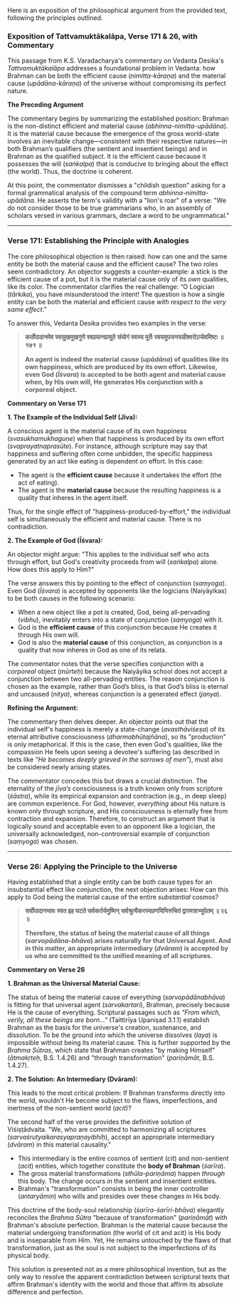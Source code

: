 Here is an exposition of the philosophical argument from the provided text, following the principles outlined.

### **Exposition of Tattvamuktākalāpa, Verse 171 & 26, with Commentary**

This passage from K.S. Varadacharya's commentary on Vedanta Desika's *Tattvamuktākalāpa* addresses a foundational problem in Vedanta: how Brahman can be both the efficient cause (*nimitta-kāraṇa*) and the material cause (*upādāna-kāraṇa*) of the universe without compromising its perfect nature.

**The Preceding Argument**

The commentary begins by summarizing the established position: Brahman is the non-distinct efficient and material cause (*abhinna-nimitta-upādāna*). It is the material cause because the emergence of the gross world-state involves an inevitable change—consistent with their respective natures—in both Brahman’s qualifiers (the sentient and insentient beings) and in Brahman as the qualified subject. It is the efficient cause because it possesses the will (*saṅkalpa*) that is conducive to bringing about the effect (the world). Thus, the doctrine is coherent.

At this point, the commentator dismisses a "childish question" asking for a formal grammatical analysis of the compound term *abhinna-nimitta-upādāna*. He asserts the term's validity with a "lion's roar" of a verse: "We do not consider those to be true grammarians who, in an assembly of scholars versed in various grammars, declare a word to be ungrammatical."

---

### **Verse 171: Establishing the Principle with Analogies**

The core philosophical objection is then raised: how can one and the same entity be both the material cause and the efficient cause? The two roles seem contradictory. An objector suggests a counter-example: a stick is the efficient cause of a pot, but it is the material cause only of its *own* qualities, like its color. The commentator clarifies the real challenge: “O Logician (*tārkika*), you have misunderstood the intent! The question is how a single entity can be both the material and efficient cause *with respect to the very same effect*.”

To answer this, Vedanta Desika provides two examples in the verse:

> **कर्तोपादानमेव स्वसुखमुखगुणे स्वप्रयत्नप्रसूते**
> **संयोगं स्वस्य मूर्तेः स्वयमुपजनयन्नीश्वरोऽप्येवमिष्टः ॥ १७१ ॥**
>
> **An agent is indeed the material cause (*upādāna*) of qualities like its own happiness, which are produced by its own effort. Likewise, even God (*Īśvara*) is accepted to be both agent and material cause when, by His own will, He generates His conjunction with a corporeal object.**

**Commentary on Verse 171**

**1. The Example of the Individual Self (Jīva):**

A conscious agent is the material cause of its own happiness (*svasukhamukhaguṇe*) when that happiness is produced by its own effort (*svaprayatnaprasūte*). For instance, although scripture may say that happiness and suffering often come unbidden, the specific happiness generated by an act like eating is dependent on effort. In this case:
*   The agent is the **efficient cause** because it undertakes the effort (the act of eating).
*   The agent is the **material cause** because the resulting happiness is a quality that inheres in the agent itself.

Thus, for the single effect of "happiness-produced-by-effort," the individual self is simultaneously the efficient and material cause. There is no contradiction.

**2. The Example of God (Īśvara):**

An objector might argue: "This applies to the individual self who acts through effort, but God's creativity proceeds from will (*saṅkalpa*) alone. How does this apply to Him?"

The verse answers this by pointing to the effect of conjunction (*saṃyoga*). Even God (*Īśvara*) is accepted by opponents like the logicians (Naiyāyikas) to be both causes in the following scenario:
*   When a new object like a pot is created, God, being all-pervading (*vibhu*), inevitably enters into a state of conjunction (*saṃyoga*) with it.
*   God is the **efficient cause** of this conjunction because He creates it through His own will.
*   God is also the **material cause** of this conjunction, as conjunction is a quality that now inheres in God as one of its relata.

The commentator notes that the verse specifies conjunction with a *corporeal* object (*mūrteḥ*) because the Naiyāyika school does not accept a conjunction between two all-pervading entities. The reason conjunction is chosen as the example, rather than God’s bliss, is that God’s bliss is eternal and uncaused (*nitya*), whereas conjunction is a generated effect (*janya*).

**Refining the Argument:**

The commentary then delves deeper. An objector points out that the individual self's happiness is merely a state-change (*avasthāviśeṣa*) of its eternal attributive consciousness (*dharmabhūtajñāna*), so its "production" is only metaphorical. If this is the case, then even God's qualities, like the compassion He feels upon seeing a devotee's suffering (as described in texts like *“He becomes deeply grieved in the sorrows of men”*), must also be considered newly arising states.

The commentator concedes this but draws a crucial distinction. The eternality of the *jīva’s* consciousness is a truth known only from scripture (*śāstra*), while its empirical expansion and contraction (e.g., in deep sleep) are common experience. For God, however, *everything* about His nature is known only through scripture, and His consciousness is eternally free from contraction and expansion. Therefore, to construct an argument that is logically sound and acceptable even to an opponent like a logician, the universally acknowledged, non-controversial example of conjunction (*saṃyoga*) was chosen.

---

### **Verse 26: Applying the Principle to the Universe**

Having established that a single entity can be both cause types for an insubstantial effect like conjunction, the next objection arises: How can this apply to God being the material cause of the entire *substantial* cosmos?

> **सर्वोपादानभावः स्वत इह घटते सर्वकर्तर्यमुष्मिन्**
> **सर्वश्रुत्यैकरस्यप्रणयिभिरुचितं द्वारमत्राभ्युपेतम् ॥ २६ ॥**
>
> **Therefore, the status of being the material cause of all things (*sarvopādāna-bhāva*) arises naturally for that Universal Agent. And in this matter, an appropriate intermediary (*dvāram*) is accepted by us who are committed to the unified meaning of all scriptures.**

**Commentary on Verse 26**

**1. Brahman as the Universal Material Cause:**

The status of being the material cause of everything (*sarvopādānabhāva*) is fitting for that universal agent (*sarvakartari*), Brahman, precisely because He is the cause of everything. Scriptural passages such as *"From which, verily, all these beings are born..."* (Taittirīya Upaniṣad 3.1.1) establish Brahman as the basis for the universe's creation, sustenance, and dissolution. To be the ground into which the universe dissolves (*laya*) is impossible without being its material cause. This is further supported by the *Brahma Sūtras*, which state that Brahman creates "by making Himself" (*ātmakṛteḥ*, B.S. 1.4.26) and "through transformation" (*pariṇāmāt*, B.S. 1.4.27).

**2. The Solution: An Intermediary (Dvāram):**

This leads to the most critical problem: If Brahman transforms directly into the world, wouldn't He become subject to the flaws, imperfections, and inertness of the non-sentient world (*acit*)?

The second half of the verse provides the definitive solution of Viśiṣṭādvaita. "We, who are committed to harmonizing all scriptures (*sarvaśrutyaikarasyapraṇayibhiḥ*), accept an appropriate intermediary (*dvāram*) in this material causality."
*   This intermediary is the entire cosmos of sentient (*cit*) and non-sentient (*acit*) entities, which together constitute the **body of Brahman** (*śarīra*).
*   The gross material transformations (*sthūla-pariṇāma*) happen *through* this body. The change occurs *in* the sentient and insentient entities.
*   Brahman's "transformation" consists in being the inner controller (*antaryāmin*) who wills and presides over these changes in His body.

This doctrine of the body-soul relationship (*śarīra-śarīri-bhāva*) elegantly reconciles the *Brahma Sūtra* "because of transformation" (*pariṇāmāt*) with Brahman's absolute perfection. Brahman is the material cause because the material undergoing transformation (the world of cit and acit) is His body and is inseparable from Him. Yet, He remains untouched by the flaws of that transformation, just as the soul is not subject to the imperfections of its physical body.

This solution is presented not as a mere philosophical invention, but as the only way to resolve the apparent contradiction between scriptural texts that affirm Brahman's identity with the world and those that affirm its absolute difference and perfection.